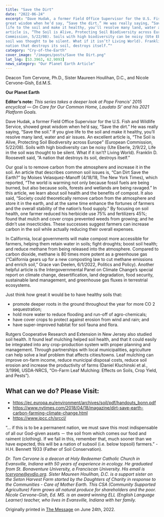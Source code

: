 ```yaml
---
title: "Save the Dirt"
date: "2022-06-24"
excerpt: "Dave Hudak, a former Field Office Supervisor for the U.S. Fish and Wildlife Service, showed
great wisdom when he’d say, “Save the dirt.” He was really saying, “Save the soil.” If you give
life to the soil and make it healthy, you’ll resolve many land, water and air issues. An excellent
article is, “The Soil is Alive, Protecting Soil Biodiversity across Europe” (European
Commission, 5/22/08). Soils with high biodiversity can be noisy (Ute Eberle, 2/9/22, Life in the
soil was thought to be silent. What if it isn’t? Living World). Franklin D. Roosevelt said, “A
nation that destroys its soil, destroys itself.”"
category: "Cry-of-the-Earth"
cover_image: "/images/posts/Save the Dirt.png"
lat_lng: [53.3963, 62.9093]
news_category: "Our Planet Earth Article"
---
```


Deacon Tom Cervone, Ph.D., Sister Maureen Houlihan, D.C., and Nicole Cervone-Gish, Ed.M.S.

**Our Planet Earth**

**Editor’s note:**
_This series takes a deeper look at Pope Francis’ 2015 encyclical ― On Care for Our Common
Home, Laudato Si’ and his 2021 Platform Goals._

Dave Hudak, a former Field Office Supervisor for the U.S. Fish and Wildlife Service, showed
great wisdom when he’d say, “Save the dirt.” He was really saying, “Save the soil.” If you give
life to the soil and make it healthy, you’ll resolve many land, water and air issues. An excellent
article is, “The Soil is Alive, Protecting Soil Biodiversity across Europe” (European
Commission, 5/22/08). Soils with high biodiversity can be noisy (Ute Eberle, 2/9/22, Life in the
soil was thought to be silent. What if it isn’t? Living World). Franklin D. Roosevelt said, “A
nation that destroys its soil, destroys itself.”

Our goal is to remove carbon from the atmosphere and increase it in the soil. An article that
describes common soil issues is, “Can Dirt Save the Earth?” by Moises Velasquez-Manoff
(4/18/18, The New York Times), which reported, “The world is warming not only because fossil
fuels are being burned, but also because soils, forests and wetlands are being ravaged.” In this
article, we learn about soil health and the benefits of compost. It also said, “Society could
theoretically remove carbon from the atmosphere and store it in the earth, and at the same time
enhance the fortunes of farmers and the overall stability of the nation’s food supply.” By
focusing on soil health, one farmer reduced his herbicide use 75% and fertilizers 45%; found that
mulch and cover crops prevented weeds from growing; and he didn’t use insecticides. These
successes suggest farmers can increase carbon in the soil while actually reducing their overall
expenses.

In California, local governments will make compost more accessible for farmers, helping them
retain water in soils; fight droughts; boost soil health; and reduce methane from being released
into the atmosphere. Compared to carbon dioxide, methane is 80 times more potent as a
greenhouse gas (“California gears up for a new composting law to cut methane emissions and
enrich soil,” Grace van Deelen, 6/1/2022, Politics and Policy). Another helpful article is the
Intergovernmental Panel on Climate Change’s special report on climate change, desertification,
land degradation, food security, sustainable land management, and greenhouse gas fluxes in
terrestrial ecosystems.

Just think how great it would be to have healthy soils that:

- promote deeper roots in the ground throughout the year for more CO 2 sequestration;
- hold more water to reduce flooding and run-off of agro-chemicals;
- have cover crops to protect against erosion from wind and rain; and
- have super-improved habitat for soil fauna and flora.

Rutgers Cooperative Research and Extension in New Jersey also studied soil health. It found leaf
mulching helped soil health, and that it could easily be integrated into any crop-production
system with proper planning and management. Through partnerships with local municipalities,
agriculture can help solve a leaf problem that affects cities/towns. Leaf mulching can improve
on-farm income, reduce municipal disposal costs, reduce soil erosion and increase the
productivity of farms (Daniel Kluchinski et al., 3/1996, USDA-NRCS, “On-Farm Leaf
Mulching: Effects on Soils, Crop Yield, and Pests”).

## What can we do? Please Visit:

- https://ec.europa.eu/environment/archives/soil/pdf/handouts_bonn.pdf
- https://www.nytimes.com/2018/04/18/magazine/dirt-save-earth-carbon-farming-climate-change.html
- https://www.ipcc.ch/srccl/

“... if this is to be a permanent nation, we must save this most indispensable of all our God-given
assets － the soil from which comes our food and raiment (clothing). If we fail in this, remember
that, much sooner than we have expected, this will be a nation of subsoil (i.e. below topsoil)
farmers.” - H.H. Bennett 1933 (Father of Soil Conservation).

_Dr. Tom Cervone is a deacon at Holy Redeemer Catholic Church in Evansville, Indiana with 50
years of experience in ecology. He graduated from St. Bonaventure University, a Franciscan
University. His email is tcervone@evdio.org. Sister Maureen Houlihan, D.C. is a support sister
on the Seton Harvest Farm started by the Daughters of Charity in response to the Communities -
Care of Mother Earth. This CSA (Community Supported Agriculture) Farm grows all natural
produce for shareholders and the poor. Nicole Cervone-Gish, Ed. MS. is an award winning ELL
(English Language Learner) teacher, who lives in Evansville, Indiana with her family._

Originally printed in [The Message](https://evdiomessage.org/) on June 24th, 2022.
